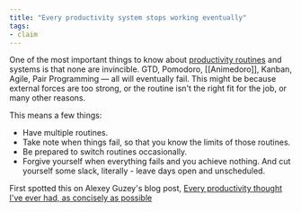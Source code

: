 ```yaml
---
title: "Every productivity system stops working eventually"
tags:
- claim
---
```


One of the most important things to know about [productivity routines](notes/productivity%20routine) and systems is that none are invincible. GTD, Pomodoro, [[Animedoro]], Kanban, Agile, Pair Programming — all will eventually fail. This might be because external forces are too strong, or the routine isn't the right fit for the job, or many other reasons.

This means a few things:

- Have multiple routines.
- Take note when things fail, so that you know the limits of those routines.
- Be prepared to switch routines occasionally.
- Forgive yourself when everything fails and you achieve nothing. And cut yourself some slack, literally - leave days open and unscheduled.

First spotted this on Alexey Guzey's blog post, [Every productivity thought I've ever had, as concisely as possible](https://guzey.com/productivity/#every-productivity-system-stops-working-eventually-and-theres-nothing-you-can-do-about-it)
